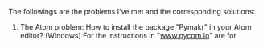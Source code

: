 The followings are the problems I've met and the corresponding solutions:

1. The Atom problem: How to install the package "Pymakr" in your Atom editor? (Windows)
   For the instructions in "www.pycom.io" are for 
